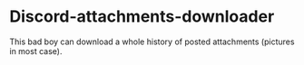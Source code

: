 # Discord-attachments-downloader
This bad boy can download a whole history of posted attachments (pictures in most case).
